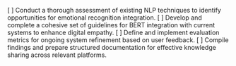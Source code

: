 [ ] Conduct a thorough assessment of existing NLP techniques to identify opportunities for emotional recognition integration.
[ ] Develop and complete a cohesive set of guidelines for BERT integration with current systems to enhance digital empathy.
[ ] Define and implement evaluation metrics for ongoing system refinement based on user feedback.
[ ] Compile findings and prepare structured documentation for effective knowledge sharing across relevant platforms.